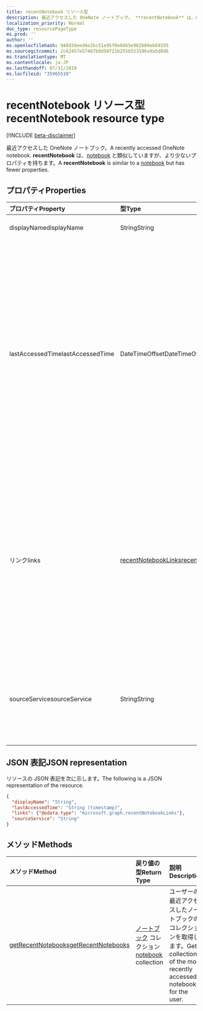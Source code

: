 ```yaml
---
title: recentNotebook リソース型
description: 最近アクセスした OneNote ノートブック。 **recentNotebook** は、notebook と類似していますが、より少ないプロパティを持ちます。
localization_priority: Normal
doc_type: resourcePageType
ms.prod: ''
author: ''
ms.openlocfilehash: 948d3deed4e2bc51e95f0e04b5e962b09eb69195
ms.sourcegitcommit: 2c62457e57467b8d50f21b255b553106a9a5d8d6
ms.translationtype: MT
ms.contentlocale: ja-JP
ms.lasthandoff: 07/31/2019
ms.locfileid: "35965510"
---
```

# <a name="recentnotebook-resource-type"></a><span data-ttu-id="fac91-104">recentNotebook リソース型</span><span class="sxs-lookup"><span data-stu-id="fac91-104">recentNotebook resource type</span></span>

[!INCLUDE [beta-disclaimer](../../includes/beta-disclaimer.md)]

<span data-ttu-id="fac91-105">最近アクセスした OneNote ノートブック。</span><span class="sxs-lookup"><span data-stu-id="fac91-105">A recently accessed OneNote notebook.</span></span> <span data-ttu-id="fac91-106">**recentNotebook** は、[notebook](notebook.md) と類似していますが、より少ないプロパティを持ちます。</span><span class="sxs-lookup"><span data-stu-id="fac91-106">A **recentNotebook** is similar to a [notebook](notebook.md) but has fewer properties.</span></span>

## <a name="properties"></a><span data-ttu-id="fac91-107">プロパティ</span><span class="sxs-lookup"><span data-stu-id="fac91-107">Properties</span></span>
| <span data-ttu-id="fac91-108">プロパティ</span><span class="sxs-lookup"><span data-stu-id="fac91-108">Property</span></span>     | <span data-ttu-id="fac91-109">型</span><span class="sxs-lookup"><span data-stu-id="fac91-109">Type</span></span>   |<span data-ttu-id="fac91-110">説明</span><span class="sxs-lookup"><span data-stu-id="fac91-110">Description</span></span>|
|:---------------|:--------|:----------|
|<span data-ttu-id="fac91-111">displayName</span><span class="sxs-lookup"><span data-stu-id="fac91-111">displayName</span></span>|<span data-ttu-id="fac91-112">String</span><span class="sxs-lookup"><span data-stu-id="fac91-112">String</span></span>|<span data-ttu-id="fac91-113">ノートブックの名前。</span><span class="sxs-lookup"><span data-stu-id="fac91-113">The name of the notebook.</span></span>|
|<span data-ttu-id="fac91-114">lastAccessedTime</span><span class="sxs-lookup"><span data-stu-id="fac91-114">lastAccessedTime</span></span>|<span data-ttu-id="fac91-115">DateTimeOffset</span><span class="sxs-lookup"><span data-stu-id="fac91-115">DateTimeOffset</span></span>|<span data-ttu-id="fac91-116">ノートブックが最後に変更された日時。</span><span class="sxs-lookup"><span data-stu-id="fac91-116">The date and time when the notebook was last modified.</span></span> <span data-ttu-id="fac91-117">Timestamp は、ISO 8601 形式を使用した日付と時刻の情報を表し、必ず UTC 時間です。</span><span class="sxs-lookup"><span data-stu-id="fac91-117">The timestamp represents date and time information using ISO 8601 format and is always in UTC time.</span></span> <span data-ttu-id="fac91-118">たとえば、2014 年 1 月 1 日午前 0 時 (UTC) は、次のようになります。`'2014-01-01T00:00:00Z'`</span><span class="sxs-lookup"><span data-stu-id="fac91-118">For example, midnight UTC on Jan 1, 2014 would look like this: `'2014-01-01T00:00:00Z'`.</span></span> <span data-ttu-id="fac91-119">読み取り専用です。</span><span class="sxs-lookup"><span data-stu-id="fac91-119">Read-only.</span></span>|
|<span data-ttu-id="fac91-120">リンク</span><span class="sxs-lookup"><span data-stu-id="fac91-120">links</span></span>|[<span data-ttu-id="fac91-121">recentNotebookLinks</span><span class="sxs-lookup"><span data-stu-id="fac91-121">recentNotebookLinks</span></span>](recentnotebooklinks.md)|<span data-ttu-id="fac91-122">ノートブックを開くためのリンク。</span><span class="sxs-lookup"><span data-stu-id="fac91-122">Links for opening the notebook.</span></span> <span data-ttu-id="fac91-123">`oneNoteClientURL` リンクは、OneNote クライアントでノートブックを開きます (インストールされている場合)。</span><span class="sxs-lookup"><span data-stu-id="fac91-123">The `oneNoteClientURL` link opens the notebook in the OneNote client, if it's installed.</span></span> <span data-ttu-id="fac91-124">リンク`oneNoteWebURL`は、OneNote で web 上のノートブックを開きます。</span><span class="sxs-lookup"><span data-stu-id="fac91-124">The `oneNoteWebURL` link opens the notebook in OneNote on the web.</span></span>|
|<span data-ttu-id="fac91-125">sourceService</span><span class="sxs-lookup"><span data-stu-id="fac91-125">sourceService</span></span>|<span data-ttu-id="fac91-126">String</span><span class="sxs-lookup"><span data-stu-id="fac91-126">String</span></span>|<span data-ttu-id="fac91-127">ノートブックが存在するバックエンド ストア (`OneDriveForBusiness` または `OneDrive` のいずれか)。</span><span class="sxs-lookup"><span data-stu-id="fac91-127">The backend store where the Notebook resides, either `OneDriveForBusiness` or `OneDrive`.</span></span>|

## <a name="json-representation"></a><span data-ttu-id="fac91-128">JSON 表記</span><span class="sxs-lookup"><span data-stu-id="fac91-128">JSON representation</span></span>

<span data-ttu-id="fac91-129">リソースの JSON 表記を次に示します。</span><span class="sxs-lookup"><span data-stu-id="fac91-129">The following is a JSON representation of the resource.</span></span>

<!-- {
  "blockType": "resource",
  "optionalProperties": [

  ],
  "@odata.type": "microsoft.graph.recentNotebook"
}-->

```json
{
  "displayName": "String",
  "lastAccessedTime": "String (timestamp)",
  "links": {"@odata.type": "microsoft.graph.recentNotebookLinks"},
  "sourceService": "String"
}

```

## <a name="methods"></a><span data-ttu-id="fac91-130">メソッド</span><span class="sxs-lookup"><span data-stu-id="fac91-130">Methods</span></span>

| <span data-ttu-id="fac91-131">メソッド</span><span class="sxs-lookup"><span data-stu-id="fac91-131">Method</span></span>           | <span data-ttu-id="fac91-132">戻り値の型</span><span class="sxs-lookup"><span data-stu-id="fac91-132">Return Type</span></span>    |<span data-ttu-id="fac91-133">説明</span><span class="sxs-lookup"><span data-stu-id="fac91-133">Description</span></span>|
|:---------------|:--------|:----------|
|[<span data-ttu-id="fac91-134">getRecentNotebooks</span><span class="sxs-lookup"><span data-stu-id="fac91-134">getRecentNotebooks</span></span>](../api/notebook-getrecentnotebooks.md) | <span data-ttu-id="fac91-135">[ノートブック](notebook.md) コレクション</span><span class="sxs-lookup"><span data-stu-id="fac91-135">[notebook](notebook.md) collection</span></span> | <span data-ttu-id="fac91-136">ユーザーの最近アクセスしたノートブックのコレクションを取得します。</span><span class="sxs-lookup"><span data-stu-id="fac91-136">Get a collection of the most recently accessed notebooks for the user.</span></span> |
